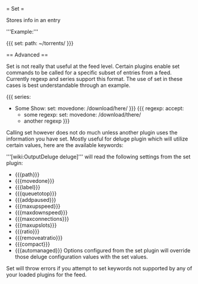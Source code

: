 = Set =

Stores info in an entry

'''Example:'''

{{{
set:
  path: ~/torrents/
}}}

== Advanced ==

Set is not really that useful at the feed level. Certain plugins enable set commands to be called for a specific subset of entries from a feed. Currently regexp and series support this format. The use of set in these cases is best understandable through an example.

{{{
series:
  - Some Show:
      set:
        movedone: /download/here/
}}}
{{{
regexp:
  accept:
    - some regexp:
        set:
          movedone: /download/there/
    - another regexp
}}}

Calling set however does not do much unless another plugin uses the information you have set.
Mostly useful for deluge plugin which will utilize certain values, here are the available keywords:

'''[wiki:OutputDeluge deluge]''' will read the following settings from the set plugin:
 * {{{path}}}
 * {{{movedone}}}
 * {{{label}}}
 * {{{queuetotop}}}
 * {{{addpaused}}}
 * {{{maxupspeed}}}
 * {{{maxdownspeed}}}
 * {{{maxconnections}}}
 * {{{maxupslots}}}
 * {{{ratio}}}
 * {{{removeatratio}}}
 * {{{compact}}}
 * {{{automanaged}}} 
Options configured from the set plugin will override those deluge configuration values with the set values.

Set will throw errors if you attempt to set keywords not supported by any of your loaded plugins for the feed.